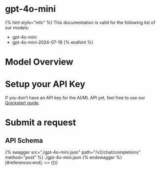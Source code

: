 [#references:start]: <> ({ "template": "openapi" })
# gpt-4o-mini

{% hint style="info" %}
This documentation is valid for the following list of our models:
* gpt-4o-mini
* gpt-4o-mini-2024-07-18
{% endhint %}

# Model Overview


# Setup your API Key
If you don’t have an API key for the AI/ML API yet, feel free to use our [Quickstart guide](https://docs.aimlapi.com/quickstart/setting-up).

# Submit a request
## API Schema
{% swagger src="./gpt-4o-mini.json" path="/v2/chat/completions" method="post" %}
./gpt-4o-mini.json
{% endswagger %}
[#references:end]: <> ({})